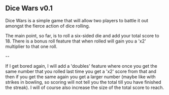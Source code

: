 Dice Wars v0.1
----------

Dice Wars is a simple game that will allow two players to battle it out amongst the fierce action of dice rolling.

The main point, so far, is to roll a six-sided die and add your total score to 18.
There is a bonus roll feature that when rolled will gain you a 'x2' multiplier to that one roll.

--

If I get bored again, I will add a 'doubles' feature where once you get the same number that you rolled last time you get a 'x2' score from that and then if you get the same again you get a larger number (maybe like with strikes in bowling, so scoring will not tell you the total till you have finished the streak).
I will of course also increase the size of the total score to reach.